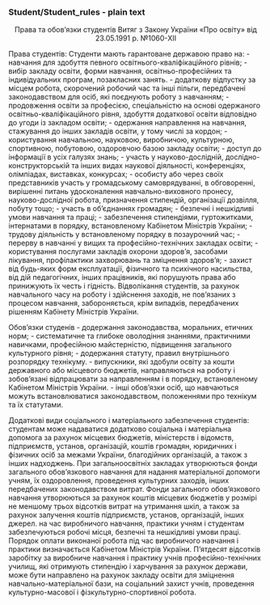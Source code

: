 ### Student/Student_rules - plain text


<center>Права та обов’язки студентів
Витяг з Закону України «Про освіту» від 23.05.1991 р. №1060-XII</center>

Права студентів:
   Студенти мають гарантоване державою право на:
	- навчання для здобуття певного освітнього-кваліфікаційного рівнів;
	- вибір закладу освіти, форми навчання, освітньо-професійних та індивідуальних програм, позакласних занять.
	- додаткову відпустку за місцем робота, скорочений робочий час та інші пільги, передбачені законодавством для осіб, які поєднують роботу з навчанням;
	- продовження освіти за професією, спеціальністю на основі одержаного освітньо-кваліфікаційного рівня, здобуття додаткової освіти відповідно до угоди із закладом освіти;
	- одержання направлення на навчання, стажування до інших закладів освіти, у тому числі за кордон;
	- користування навчальною, науковою, виробничою, культурною, спортивною, побутовою, оздоровчою базою закладу освіти;
	- доступ до інформації в усіх галузях знань;
	- участь у науково-дослідній, дослідно-конструкторській та інших видах наукової діяльності, конференціях, олімпіадах, виставках, конкурсах;
	- особисту або через своїх представників участь у громадському самоврядуванні, в обговоренні, вирішенні питань удосконалення навчально-виховного пронесу, науково-дослідної робота, призначення стипендій, організації дозвілля, побуту тощо;
	- участь в об’єднаннях громадян;
	- безпечні і нешкідливі умови навчання та праці;
	- забезпечення стипендіями, гуртожитками, інтернатами в порядку, встановленому Кабінетом Міністрів України;
	- трудову діяльність у встановленому порядку в позаурочний час;
	- перерву в навчанні у вищих та професійно-технічних закладах освіти;
	- користування послугами закладів охорони здоров’я, засобами лікування, профілактики захворювань та зміцнення здоров’я;
	- захист від будь-яких форм експлуатації, фізичного та психічного насильства, від дій педагогічних, інших працівників, які порушують права або принижують їх честь і гідність.
	Відволікання студентів, за рахунок навчального часу на роботу і здійснення заходів, не пов’язаних з процесом навчання, забороняється, крім випадків, передбачених рішенням Кабінету Міністрів України.

Обов’язки студенів
	- додержання законодавства, моральних, етичних норм;
	- систематичне та глибоке оволодіння знаннями, практичними навичками, професійною майстерністю, підвищення загального культурного рівня;
	- додержання статуту, правил внутрішнього розпорядку технікуму.
    - випускники, які здобули освіту за кошти державного або місцевого бюджетів, направляються на роботу і зобов’язані відпрацювати за направленням і в порядку, встановленому Кабінетом Міністрів України.
    - інші обов’язки осіб, що навчаються можуть встановлюватися законодавством, положеннями про технікум та їх статутами.

Додаткові види соціального і матеріального забезпечення студентів:
студентам може надаватися додатково соціальна і матеріальна допомога за рахунок місцевих бюджетів, міністерств і відомств, підприємств, установ, організацій, коштів громадян, юридичних і фізичних осіб за межами України, благодійних організацій, а також з інших надходжень.
При загальноосвітніх закладах утворюються фонди загального обов’язкового навчання для надання матеріальної допомоги учням, їх оздоровлення, проведення культурних заходів, інших передбачених законодавством витрат. Фонди загального обов’язкового навчання утворюються за рахунок коштів місцевих бюджетів у розмірі не меншому трьох відсотків витрат на утримання шкіл, а також за рахунок залучення коштів підприємств, установ, організацій, інших джерел.
на час виробничого навчання, практики учням і студентам забезпечуються робочі місця, безпечні та нешкідливі умови праці.
  	Порядок оплати виконаної робота під час виробничого навчання і практики визначається Кабінетом Міністрів України.
    П’ятдесят відсотків заробітку за виробниче навчання і практику учнів професійно-технічних училищ, які отримують стипендію і харчування за рахунок держави, може бути направлено на рахунок закладу освіти для зміцнення навчально-матеріальної бази, на соціальний захист учнів, проведення культурно-масової і фізкультурно-спортивної робота.

